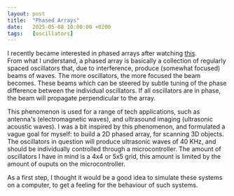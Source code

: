```yaml
---
layout: post
title:  "Phased Arrays"
date:   2025-05-08 10:00:00 +0200
tags:   [oscillators]
---
```


I recently became interested in phased arrays after watching [this](https://youtu.be/z4uxC7ISd-c?si=QM6bxZAGs_SjXdXq).   
From what I understand, a phased array is basically a collection of regularly spaced oscillators that, due to interference, produce (somewhat focused) beams of waves. The more oscillators, the more focused the beam becomes. These beams which can be steered by subtle tuning of the phase difference between the individual oscillators. If all oscillators are in phase, the beam will propagate perpendicular to the array.

This phenomenon is used for a range of tech applications, such as antenna's (electromagnetic waves), and ultrasound imaging (ultrasonic acoustic waves). I was a bit inspired by this phenomenon, and formulated a vague goal for myself: to build a 2D phased array, for scanning 3D objects. The oscillators in question will produce ultrasonic waves of 40 KHz, and should be individually controlled through a microcontroller. The amount of oscillators I have in mind is a 4x4 or 5x5 grid, this amount is limited by the amount of ouputs on the microcontroller.

As a first step, I thought it would be a good idea to simulate these systems on a computer, to get a feeling for the behaviour of such systems.

